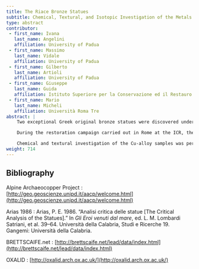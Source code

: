 ```yaml
---
title: The Riace Bronze Statues
subtitle: Chemical, Textural, and Isotopic Investigation of the Metals
type: abstract
contributor:
 - first_name: Ivana
   last_name: Angelini
   affiliation: University of Padua
 - first_name: Massimo
   last_name: Vidale
   affiliation: University of Padua
 - first_name: Gilberto
   last_name: Artioli
   affiliation: University of Padua
 - first_name: Giuseppe
   last_name: Guida
   affiliation: Istituto Superiore per la Conservazione ed il Restauro (ICR), Rome
 - first_name: Mario
   last_name: Micheli
   affiliation: Università Roma Tre
abstract: |
    Two exceptional Greek original bronze statues were discovered underwater at Riace Marina (Calabria, Italy), in 1972. The statues represent a pair of warriors or athletes and are commonly labeled Statue A and Statue B. On the basis of stylistic studies, many authors date Statue A to 470–460 BC, and Statue B to 440–430 BC (Arias 1986).

    During the restoration campaign carried out in Rome at the ICR, the inner cavities of the bronzes were explored and cleaned by remote-controlled mechanical arms. Here we report the archaeometric investigation of 12 metal samples taken from the inside of the statues: 3 bronze and 1 lead samples from Statue A; and 3 welding alloys, 3 bronze, and 2 lead samples from Statue B.

    Chemical and textural investigation of the Cu-alloy samples was performed by SEM-EDS, EPMA, and metallographic analyses on polished cross sections. The data are discussed and compared with literature data available for coeval statues. Moreover, the lead isotopic compositions of selected samples were investigated by MC-ICP-MS. Comparison of the results with existing Pb-isotope databases (OXALID; BRETTSCAIFE.net; Alpine Archaeocopper Project) shows that the copper used for Statue A is compatible with western Mediterranean deposits, whereas the copper of Statue B fit with eastern Mediterranean ores. The isotopic signals of the welding samples from Statue B show a different provenance, possibly related to the age of the welding operations. The lead of the tenons of both statues has a very well defined isotopic signal compatible with a Greek source.
weight: 714
---
```


## Bibliography

Alpine Archaeocopper Project
: [http://geo.geoscienze.unipd.it/aacp/welcome.html](http://geo.geoscienze.unipd.it/aacp/welcome.html)

Arias 1986
: Arias, P. E. 1986. “Analisi critica delle statue \[The Critical Analysis of the Statues\].” In *Gli Eroi venuti dal mare*, ed. L. M. Lombardi Satriani, et al. 39–64. Università della Calabria, Studi e Ricerche 19. Gangemi: Università della Calabria.

BRETTSCAIFE.net
: [http://brettscaife.net/lead/data/index.html](http://brettscaife.net/lead/data/index.html)

OXALID
: [http://oxalid.arch.ox.ac.uk/](http://oxalid.arch.ox.ac.uk/)
